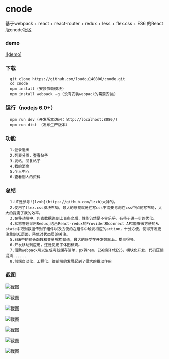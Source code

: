 # cnode
基于webpack + react + react-router + redux + less + flex.css + ES6 的React版cnode社区

### demo
 [![demo]](http://loumingjie.cn/cnode/)

### 下载
```
  git clone https://github.com/loudou140806/cnode.git
  cd cnode
  npm install (安装依赖模块)
  npm install webpack -g (没有安装webpack的需要安装)
```

### 运行（nodejs 6.0+）
```
  npm run dev (开发版本访问：http://localhost:8080/)
  npm run dist （发布生产版本）

```
### 功能
```
  1.登录退出
  2.列表分页，查看帖子
  3.发帖，回复帖子
  4.我的消息
  5.个人中心
  6.查看别人的资料
```

### 总结
```
  1.UI是参考![lzxb](https://github.com/lzxb)大神的。
  2.使用了flex.css模块布局，最大的感觉就是在写css不需要考虑在css中如何写布局，大大的提高了我的效率。
  3.在移动端中，列表数据达到上百条之后，性能仍然是不容乐乎，有待于进一步的优化。
  4.状态管理采用Redux,结合React-redux的Provider和connect API能够很方便的从state中取到数据传到子组件以及方便的在组件中触发相应的action，十分方便，使得开发更注重到UI层面，降低对状态层的关注。
  5.ES6中的箭头函数和变量解构赋值，最大的感受在开发效率上。提高很多。
  6.开发移动到应用，还是使用字体图标爽。
  7.借助webpack可以生成离线缓存清单，px转rem，ES6编译成ES5，模块化开发，代码压缩混淆......
  8.前端自动化，工程化，给前端的发展起到了很大的推动作用
```
### 截图

![截图](https://github.com/loudou140806/cnode/raw/gh-pages/clip/1.png)

![截图](https://github.com/loudou140806/cnode/raw/gh-pages/clip/2.png)

![截图](https://github.com/loudou140806/cnode/raw/gh-pages/clip/3.png)

![截图](https://github.com/loudou140806/cnode/raw/gh-pages/clip/4.png)

![截图](https://github.com/loudou140806/cnode/raw/gh-pages/clip/5.png)

![截图](https://github.com/loudou140806/cnode/raw/gh-pages/clip/6.png)

![截图](https://github.com/loudou140806/cnode/raw/gh-pages/clip/7.png)

